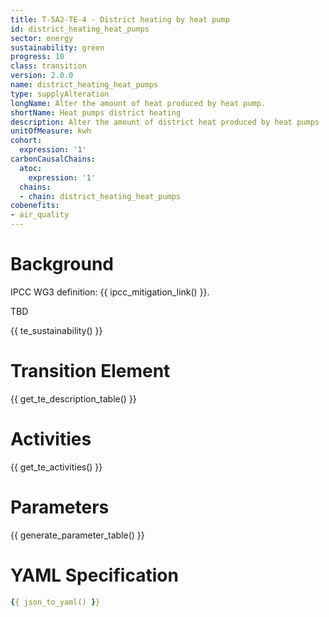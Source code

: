 ```yaml
---
title: T-5A2-TE-4 - District heating by heat pump
id: district_heating_heat_pumps
sector: energy
sustainability: green
progress: 10
class: transition
version: 2.0.0
name: district_heating_heat_pumps
type: supplyAlteration
longName: Alter the amount of heat produced by heat pump.
shortName: Heat pumps district heating
description: Alter the amount of district heat produced by heat pumps
unitOfMeasure: kwh
cohort:
  expression: '1'
carbonCausalChains:
  atoc:
    expression: '1'
  chains:
  - chain: district_heating_heat_pumps
cobenefits:
- air_quality
---
```

# Background

IPCC WG3 definition: {{ ipcc_mitigation_link() }}.

TBD




{{ te_sustainability() }}

# Transition Element

{{ get_te_description_table() }}




# Activities

{{ get_te_activities() }}


# Parameters

{{ generate_parameter_table() }}


# YAML Specification

```yaml
{{ json_to_yaml() }}
```